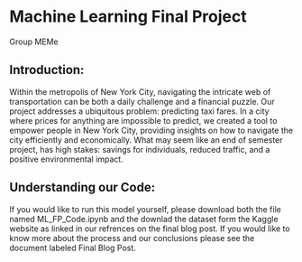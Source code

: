 # Machine Learning Final Project 
Group MEMe

## Introduction: 

Within the metropolis of New York City, navigating the intricate web of transportation can be both a daily challenge and a financial puzzle. Our project addresses a ubiquitous problem: predicting taxi fares. In a city where prices for anything are impossible to predict, we created a tool to empower people in New York City, providing insights on how to navigate the city efficiently and economically. What may seem like an end of semester project, has high stakes: savings for individuals, reduced traffic, and a positive environmental impact.

## Understanding our Code:

If you would like to run this model yourself, please download both the file named ML_FP_Code.ipynb and the downlad the dataset form the Kaggle website as linked in our refrences on the final blog post. If you would like to know more about the process and our conclusions please see the document labeled Final Blog Post.

